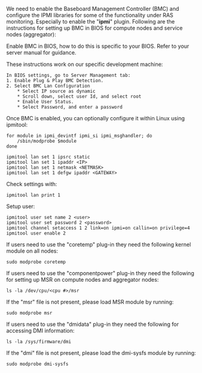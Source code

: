 We need to enable the Baseboard Management Controller (BMC) and configure the IPMI libraries for some of the functionality under RAS monitoring. Especially to enable the "**ipmi**" plugin. Following are the instructions for setting up BMC in BIOS for compute nodes and service nodes (aggregator):

Enable BMC in BIOS, how to do this is specific to your BIOS.  Refer to your server manual for guidance.

These instructions work on our specific development machine:
```
In BIOS settings, go to Server Management tab:
1. Enable Plug & Play BMC Detection. 
2. Select BMC Lan Configuration
    * Select IP source as dynamic
    * Scroll down, select user Id, and select root
    * Enable User Status.
    * Select Password, and enter a password
```

Once BMC is enabled, you can optionally configure it within Linux using ipmitool:
```
for module in ipmi_devintf ipmi_si ipmi_msghandler; do
    /sbin/modprobe $module
done

ipmitool lan set 1 ipsrc static
ipmitool lan set 1 ipaddr <IP>
ipmitool lan set 1 netmask <NETMASK>
ipmitool lan set 1 defgw ipaddr <GATEWAY>
```

Check settings with:
```
ipmitool lan print 1
```

Setup user:
```
ipmitool user set name 2 <user>
ipmitool user set password 2 <password>
ipmitool channel setaccess 1 2 link=on ipmi=on callin=on privilege=4
ipmitool user enable 2
```

If users need to use the "coretemp" plug-in they need the following kernel module on all nodes:
```
sudo modprobe coretemp
```
If users need to use the "componentpower" plug-in they need the following for setting up MSR on compute nodes and aggregator nodes:
```
ls -la /dev/cpu/<cpu #>/msr
```
If the "msr" file is not present, please load MSR module by running:
```
sudo modprobe msr
```
If users need to use the "dmidata" plug-in they need the following for accessing DMI information:
```
ls -la /sys/firmware/dmi
```
If the "dmi" file is not present, please load the dmi-sysfs module by running:
```
sudo modprobe dmi-sysfs
```
